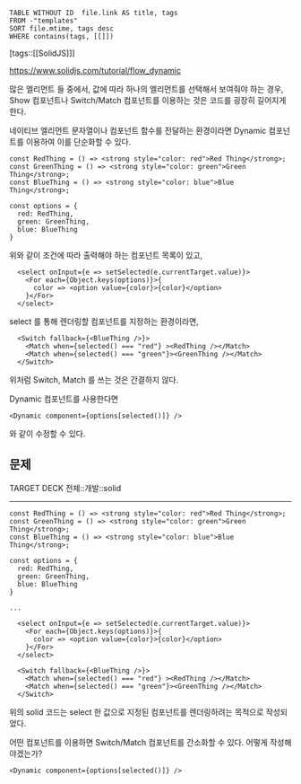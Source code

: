 <!--Basic Template V0.0.2 Start -->
```dataview
TABLE WITHOUT ID  file.link AS title, tags
FROM -"templates"
SORT file.mtime, tags desc
WHERE contains(tags, [[]])
```
<!--Basic Template V0.0.2 End -->
[tags::[[SolidJS]]]

https://www.solidjs.com/tutorial/flow_dynamic

많은 엘리먼트 들 중에서, 값에 따라 하나의 엘리먼트를 선택해서 보여줘야 하는 경우, Show 컴포넌트나 Switch/Match 컴포넌트를 이용하는 것은 코드를 굉장히 길어지게 한다.

네이티브 엘리먼트 문자열이나 컴포넌트 함수를 전달하는 환경이라면 Dynamic 컴포넌트를 이용하여 이를 단순화할 수 있다.

```tsx
const RedThing = () => <strong style="color: red">Red Thing</strong>;
const GreenThing = () => <strong style="color: green">Green Thing</strong>;
const BlueThing = () => <strong style="color: blue">Blue Thing</strong>;

const options = {
  red: RedThing,
  green: GreenThing,
  blue: BlueThing
}
```

위와 같이 조건에 따라 출력해야 하는 컴포넌트 목록이 있고,

```tsx
  <select onInput={e => setSelected(e.currentTarget.value)}>
	<For each={Object.keys(options)}>{
	  color => <option value={color}>{color}</option>
	}</For>
  </select>
```

select 를 통해 렌더링할 컴포넌트를 지정하는 환경이라면,

```tsx
  <Switch fallback={<BlueThing />}>
	<Match when={selected() === "red"} ><RedThing /></Match>
	<Match when={selected() === "green"}><GreenThing /></Match>
  </Switch>
```

위처럼 Switch, Match 를 쓰는 것은 간결하지 않다.

Dynamic 컴포넌트를 사용한다면

```tsx
<Dynamic component={options[selected()]} />
```

와 같이 수정할 수 있다.

## 문제

TARGET DECK
전체::개발::solid

---

<!--ankiQ-->

```tsx
const RedThing = () => <strong style="color: red">Red Thing</strong>;
const GreenThing = () => <strong style="color: green">Green Thing</strong>;
const BlueThing = () => <strong style="color: blue">Blue Thing</strong>;

const options = {
  red: RedThing,
  green: GreenThing,
  blue: BlueThing
}

...

  <select onInput={e => setSelected(e.currentTarget.value)}>
	<For each={Object.keys(options)}>{
	  color => <option value={color}>{color}</option>
	}</For>
  </select>

  <Switch fallback={<BlueThing />}>
	<Match when={selected() === "red"} ><RedThing /></Match>
	<Match when={selected() === "green"}><GreenThing /></Match>
  </Switch>

```

위의 solid 코드는 select 한 값으로 지정된 컴포넌트를 렌더링하려는 목적으로 작성되었다.

어떤 컴포넌트를 이용하면 Switch/Match 컴포넌트를 간소화할 수 있다. 어떻게 작성해야겠는가?

<!--ankiA-->

```tsx
<Dynamic component={options[selected()]} />
```

<!--ankiE-->
<!--ID: 1664954231227-->
